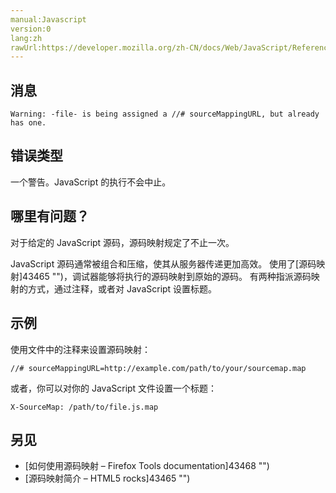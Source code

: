 ```yaml
---
manual:Javascript
version:0
lang:zh
rawUrl:https://developer.mozilla.org/zh-CN/docs/Web/JavaScript/Reference/Errors/Already_has_pragma#
---
```






## 消息<a name="消息"></a>

```
Warning: -file- is being assigned a //# sourceMappingURL, but already has one.
```

## 错误类型<a name="错误类型"></a>


一个警告。JavaScript 的执行不会中止。


## 哪里有问题？<a name="哪里有问题？"></a>


对于给定的 JavaScript 源码，源码映射规定了不止一次。



JavaScript 源码通常被组合和压缩，使其从服务器传递更加高效。 使用了[源码映射]43465 "")，调试器能够将执行的源码映射到原始的源码。 有两种指派源码映射的方式，通过注释，或者对 JavaScript 设置标题。


## 示例<a name="示例"></a>


使用文件中的注释来设置源码映射：


```
//# sourceMappingURL=http://example.com/path/to/your/sourcemap.map
```


或者，你可以对你的 JavaScript 文件设置一个标题：


```
X-SourceMap: /path/to/file.js.map
```

## 另见<a name="另见"></a>

* [如何使用源码映射 – Firefox Tools documentation]43468 "")
* [源码映射简介 – HTML5 rocks]43465 "")



